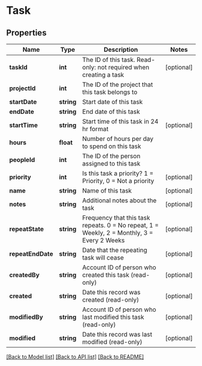 # Task

## Properties
Name | Type | Description | Notes
------------ | ------------- | ------------- | -------------
**taskId** | **int** | The ID of this task. Read-only: not required when creating a task | [optional] 
**projectId** | **int** | The ID of the project that this task belongs to | 
**startDate** | **string** | Start date of this task | 
**endDate** | **string** | End date of this task | 
**startTime** | **string** | Start time of this task in 24 hr format | [optional] 
**hours** | **float** | Number of hours per day to spend on this task | 
**peopleId** | **int** | The ID of the person assigned to this task | 
**priority** | **int** | Is this task a priority? 1 &#x3D; Priority, 0 &#x3D; Not a priority | [optional] 
**name** | **string** | Name of this task | [optional] 
**notes** | **string** | Additional notes about the task | [optional] 
**repeatState** | **string** | Frequency that this task repeats. 0 &#x3D; No repeat, 1 &#x3D; Weekly, 2 &#x3D; Monthly, 3 &#x3D; Every 2 Weeks | [optional] 
**repeatEndDate** | **string** | Date that the repeating task will cease | [optional] 
**createdBy** | **string** | Account ID of person who created this task (read-only) | [optional] 
**created** | **string** | Date this record was created (read-only) | [optional] 
**modifiedBy** | **string** | Account ID of person who last modified this task (read-only) | [optional] 
**modified** | **string** | Date this record was last modified (read-only) | [optional] 

[[Back to Model list]](../README.md#documentation-for-models) [[Back to API list]](../README.md#documentation-for-api-endpoints) [[Back to README]](../README.md)


